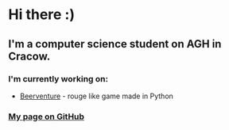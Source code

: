 # Hi there :)
## I'm a computer science student on AGH in Cracow.

### I'm currently working on:
- [Beerventure](https://github.com/AGH-Narzedzia-Informatyczne-2023-2024/Beerventure) - rouge like game made in Python

### [My page on GitHub](https://esarna.github.io)

